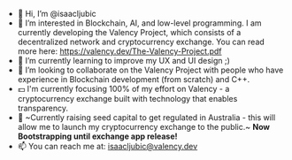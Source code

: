 - 👋 Hi, I’m @isaacljubic
- 👀 I’m interested in Blockchain, AI, and low-level programming. I am currently developing the Valency Project, which consists of a decentralized network and cryptocurrency exchange. You can read more here: https://valency.dev/The-Valency-Project.pdf
- 🌱 I’m currently learning to improve my UX and UI design ;)
- 💞️ I’m looking to collaborate on the Valency Project with people who have experience in Blockchain development (from scratch) and C++.
- 💵 I'm currently focusing 100% of my effort on Valency - a cryptocurrency exchange built with technology that enables transparency.
- 💸 ~Currently raising seed capital to get regulated in Australia - this will allow me to launch my cryptocurrency exchange to the public.~ **Now Bootstrapping until exchange app release!**
- 📫 You can reach me at: isaacljubic@valency.dev

<!---
isaacljubic/isaacljubic is a ✨ special ✨ repository because its `README.md` (this file) appears on your GitHub profile.
You can click the Preview link to take a look at your changes.
--->
